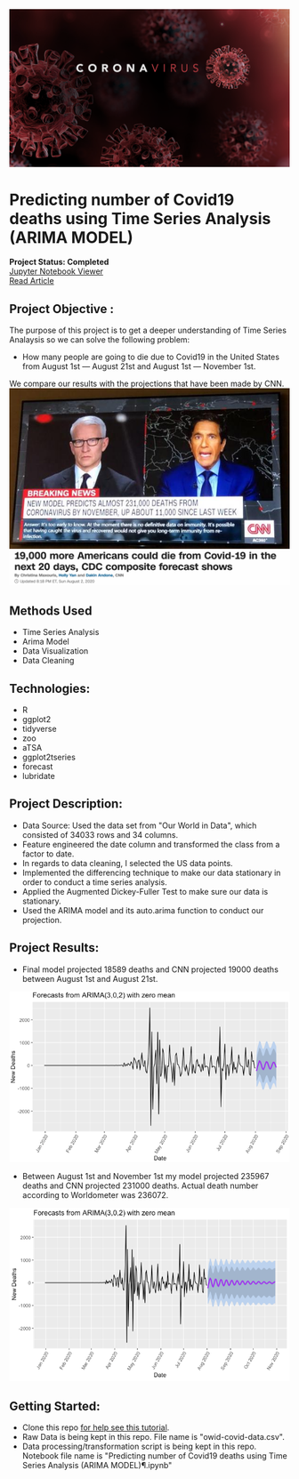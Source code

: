 <img src="images/coronavirus-covid.png">

# Predicting number of Covid19 deaths using Time Series Analysis (ARIMA MODEL) 
**Project Status: Completed**
<br>
<a href="https://nbviewer.jupyter.org/github/navido89/Time-Series-Analysis-ARIMA-Model-Covid19-Predictions/blob/master/Predicting%20number%20of%20Covid19%20deaths%20using%20Time%20Series%20Analysis%20%28ARIMA%20MODEL%29%C2%B6.ipynb" target="_blank">Jupyter Notebook Viewer</a>
<br>
<a href="https://towardsdatascience.com/predicting-number-of-covid19-deaths-using-time-series-analysis-arima-model-4ad92c48b3ae" target="_blank">Read Article</a>

## Project Objective <a name="Project Objective"></a>: 
The purpose of this project is to get a deeper understanding of Time Series Analaysis so we can solve the following problem: 
+ How many people are going to die due to Covid19 in the United States from August 1st — August 21st and August 1st — November 1st.

We compare our results with the projections that have been made by CNN.
<br>
<img src="images/CNN_Projection1.jpg">
<img src="images/CNN_Projection2.png">

## Methods Used
+ Time Series Analysis 
+ Arima Model
+ Data Visualization
+ Data Cleaning 

## Technologies:
+ R
+ ggplot2
+ tidyverse
+ zoo
+ aTSA
+ ggplot2tseries
+ forecast
+ lubridate

## Project Description:
+ Data Source: Used the data set from "Our World in Data", which consisted of 34033 rows and 34 columns. 
+ Feature engineered the date column and transformed the class from a factor to date. 
+ In regards to data cleaning, I selected the US data points. 
+ Implemented the differencing technique to make our data stationary in order to conduct a time series analysis. 
+ Applied the Augmented Dickey-Fuller Test to make sure our data is stationary. 
+ Used the ARIMA model and its auto.arima function to conduct our projection.

## Project Results:
+ Final model projected 18589 deaths and CNN projected 19000 deaths between August 1st and August 21st.
<img src="images/Screen_Shot1.png">

+ Between August 1st and November 1st my model projected 235967 deaths and CNN projected 231000 deaths. Actual death number according to Worldometer was 236072.
<img src="images/Screen_Shot2.png">

## Getting Started:
+ Clone this repo <a href="https://docs.github.com/en/free-pro-team@latest/github/creating-cloning-and-archiving-repositories/cloning-a-repository" target="_blank">for help see this tutorial</a>.
+ Raw Data is being kept in this repo. File name is "owid-covid-data.csv".
+ Data processing/transformation script is being kept in this repo. Notebook file name is "Predicting number of Covid19 deaths using Time Series Analysis (ARIMA MODEL)¶.ipynb"


